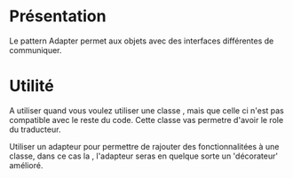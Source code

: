# Présentation

Le pattern Adapter permet aux objets avec des interfaces différentes de communiquer.

# Utilité

A utiliser quand vous voulez utiliser une classe , mais que celle ci n'est pas compatible avec le reste du code.
Cette classe vas permetre d'avoir le role du traducteur.

Utiliser un adapteur pour permettre de rajouter des fonctionnalitées à une classe, dans ce cas la , l'adapteur seras
en quelque sorte un 'décorateur' amélioré.
